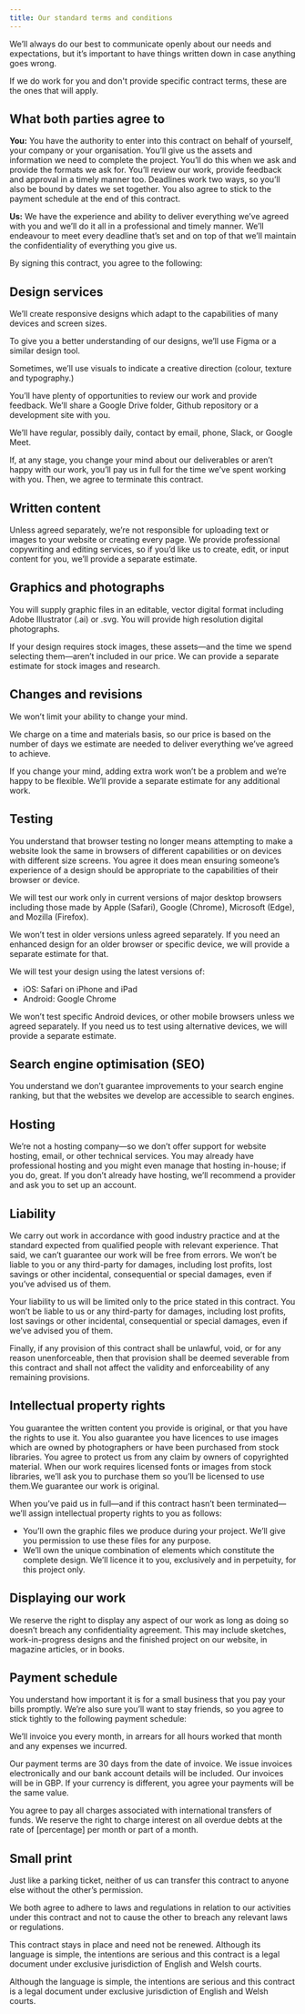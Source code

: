 ```yaml
---
title: Our standard terms and conditions
---
```


We’ll always do our best to communicate openly about our needs and expectations, but it’s important to have things written down in case anything goes wrong.

If we do work for you and don't provide specific contract terms, these are the ones that will apply.

## What both parties agree to

**You:** You have the authority to enter into this contract on behalf of yourself, your company or your organisation. You’ll give us the assets and information we need to complete the project. You’ll do this when we ask and provide the formats we ask for. You’ll review our work, provide feedback and approval in a timely manner too. Deadlines work two ways, so you’ll also be bound by dates we set together. You also agree to stick to the payment schedule at the end of this contract.

**Us:** We have the experience and ability to deliver everything we’ve agreed with you and we’ll do it all in a professional and timely manner. We’ll endeavour to meet every deadline that’s set and on top of that we’ll maintain the confidentiality of everything you give us.

By signing this contract, you agree to the following:

## Design services

We’ll create responsive designs which adapt to the capabilities of many devices and screen sizes.

To give you a better understanding of our designs, we’ll use Figma or a similar design tool.

Sometimes, we’ll use visuals to indicate a creative direction (colour, texture and typography.)

You’ll have plenty of opportunities to review our work and provide feedback. We’ll share a Google Drive folder, Github repository or a development site with you.

We’ll have regular, possibly daily, contact by email, phone, Slack, or Google Meet.

If, at any stage, you change your mind about our deliverables or aren’t happy with our work, you’ll pay us in full for the time we’ve spent working with you. Then, we agree to terminate this contract.

## Written content

Unless agreed separately, we’re not responsible for uploading text or images to your website or creating every page. We provide professional copywriting and editing services, so if you’d like us to create, edit, or input content for you, we’ll provide a separate estimate.

## Graphics and photographs

You will supply graphic files in an editable, vector digital format including Adobe Illustrator (.ai) or .svg. You will provide high resolution digital photographs.

If your design requires stock images, these assets—and the time we spend selecting them—aren’t included in our price. We can provide a separate estimate for stock images and research.

## Changes and revisions

We won’t limit your ability to change your mind.

We charge on a time and materials basis, so our price is based on the number of days we estimate are needed to deliver everything we’ve agreed to achieve.

If you change your mind, adding extra work won’t be a problem and we’re happy to be flexible. We’ll provide a separate estimate for any additional work.

## Testing

You understand that browser testing no longer means attempting to make a website look the same in browsers of different capabilities or on devices with different size screens. You agree it does mean ensuring someone’s experience of a design should be appropriate to the capabilities of their browser or device.

We will test our work only in current versions of major desktop browsers including those made by Apple (Safari), Google (Chrome), Microsoft (Edge), and Mozilla (Firefox).

We won’t test in older versions unless agreed separately. If you need an enhanced design for an older browser or specific device, we will provide a separate estimate for that.

We will test your design using the latest versions of:

- iOS: Safari on iPhone and iPad
- Android: Google Chrome

We won’t test specific Android devices, or other mobile browsers unless we agreed separately. If you need us to test using alternative devices, we will provide a separate estimate.

## Search engine optimisation (SEO)

You understand we don’t guarantee improvements to your search engine ranking, but that the websites we develop are accessible to search engines.

## Hosting

We’re not a hosting company—so we don’t offer support for website hosting, email, or other technical services. You may already have professional hosting and you might even manage that hosting in-house; if you do, great. If you don’t already have hosting, we’ll recommend a provider and ask you to set up an account.

## Liability

We carry out work in accordance with good industry practice and at the standard expected from qualified people with relevant experience. That said, we can’t guarantee our work will be free from errors. We won’t be liable to you or any third-party for damages, including lost profits, lost savings or other incidental, consequential or special damages, even if you’ve advised us of them.

Your liability to us will be limited only to the price stated in this contract. You won’t be liable to us or any third-party for damages, including lost profits, lost savings or other incidental, consequential or special damages, even if we’ve advised you of them.

Finally, if any provision of this contract shall be unlawful, void, or for any reason unenforceable, then that provision shall be deemed severable from this contract and shall not affect the validity and enforceability of any remaining provisions.

## Intellectual property rights

You guarantee the written content you provide is original, or that you have the rights to use it. You also guarantee you have licences to use images which are owned by photographers or have been purchased from stock libraries. You agree to protect us from any claim by owners of copyrighted material. When our work requires licensed fonts or images from stock libraries, we’ll ask you to purchase them so you’ll be licensed to use them.We guarantee our work is original.

When you’ve paid us in full—and if this contract hasn’t been terminated—we’ll assign intellectual property rights to you as follows:

- You’ll own the graphic files we produce during your project. We’ll give you permission to use these files for any purpose.
- We’ll own the unique combination of elements which constitute the complete design. We’ll licence it to you, exclusively and in perpetuity, for this project only.

## Displaying our work

We reserve the right to display any aspect of our work as long as doing so doesn’t breach any confidentiality agreement. This may include sketches, work-in-progress designs and the finished project on our website, in magazine articles, or in books.

## Payment schedule

You understand how important it is for a small business that you pay your bills promptly. We’re also sure you’ll want to stay friends, so you agree to stick tightly to the following payment schedule:

We’ll invoice you every month, in arrears for all hours worked that month and any expenses we incurred.

Our payment terms are 30 days from the date of invoice. We issue invoices electronically and our bank account details will be included. Our invoices will be in GBP. If your currency is different, you agree your payments will be the same value.

You agree to pay all charges associated with international transfers of funds. We reserve the right to charge interest on all overdue debts at the rate of [percentage] per month or part of a month.

## Small print

Just like a parking ticket, neither of us can transfer this contract to anyone else without the other’s permission.

We both agree to adhere to laws and regulations in relation to our activities under this contract and not to cause the other to breach any relevant laws or regulations.

This contract stays in place and need not be renewed. Although its language is simple, the intentions are serious and this contract is a legal document under exclusive jurisdiction of English and Welsh courts.

Although the language is simple, the intentions are serious and this contract is a legal document under exclusive jurisdiction of English and Welsh courts.
